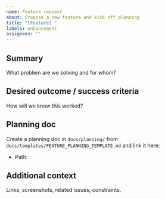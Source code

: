```yaml
---
name: Feature request
about: Propose a new feature and kick off planning
title: "[Feature] "
labels: enhancement
assignees: ''
---
```


## Summary

What problem are we solving and for whom?

## Desired outcome / success criteria

How will we know this worked?

## Planning doc

Create a planning doc in `docs/planning/` from `docs/templates/FEATURE_PLANNING_TEMPLATE.md` and link it here:

- Path: 

## Additional context

Links, screenshots, related issues, constraints.


